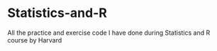 # Statistics-and-R
All the practice and exercise code I have done during Statistics and R course by Harvard 
